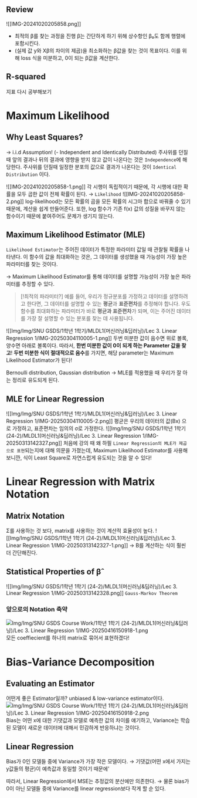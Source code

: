 ## Review
![[IMG-20241020205858.png]]
- 최적의 β를 찾는 과정을 진행
  β는 간단하게 하기 위해 상수항인 β₀도 함께 행렬에 포함시킨다. 
- (실제 값 y와 Xβ의 차이의 제곱)을 최소화하는 β값을 찾는 것이 목표이다. 
  이를 위해 loss 식을 미분하고, 0이 되는 β값을 계산한다. 
## R-squared 
지표 다시 공부해보기


# Maximum Likelihood
## Why Least Squares?
→ i.i.d Assumption! (- Independent and Identically Distributed)
주사위를 던질 때 앞의 결과나 뒤의 결과에 영향을 받지 않고 값이 나온다는 것은 `Independence`에 해당한다. 
주사위를 던질때 일정한 분포의 값으로 결과가 나온다는 것이 `Identical Distribution` 이다. 

![[IMG-20241020205858-1.png]]
각 시행이 독립적이기 때문에, 각 시행에 대한 확률을 모두 곱한 값이 전체 확률이 된다. → `Likelihood`
![[IMG-20241020205858-2.png]]
log-likelihood는 모든 확률의 곱을 모든 확률의 시그마 합으로 바꿔줄 수 있기 때문에, 계산을 쉽게 만들어준다. 
또한, log 함수가 기존 f(x) 값의 성질을 바꾸지 않는 함수이기 때문에 붙여주어도 문제가 생기지 않는다. 
## Maximum Likelihood Estimator (MLE)
`Likelihood Estimator`는 주어진 데이터가 특정한 파라미터 값일 때 관찰될 확률을 나타낸다. 
이 함수의 값을 최대화하는 것은, 그 데이터를 생성했을 때 가능성이 가장 높은 파라미터를 찾는 것이다. 

→ Maximum Likelihood Estimator를 통해 데이터를 설명할 가능성이 가장 높은 파라미터를 추정할 수 있다. 
> [!최적의 파라미터?]
> 예를 들어, 우리가 정규분포를 가정하고 데이터를 설명하려고 한다면, 그 데이터를 설명할 수 있는 **평균**과 **표준편차**를 추정해야 합니다. 우도 함수를 최대화하는 파라미터가 바로 **평균과 표준편차**가 되며, 이는 주어진 데이터를 가장 잘 설명할 수 있는 분포를 찾는 데 사용됩니다.

![[Img/Img/SNU GSDS/1학년 1학기/MLDL1(머신러닝&딥러닝)/Lec 3. Linear Regression 1/IMG-20250304110005-1.png]]
두번 미분한 값이 음수면 위로 볼록, 양수면 아래로 볼록이다. 
따라서, **한번 미분한 값이 0이 되게 하는 Parameter 값을 찾고**! **두번 미분한 식이 절대적으로 음수**를 가지면, 해당 parameter는 Maximum Likelihood Estimator가 된다!

Bernoulli distribution, Gaussian distribution 
→ MLE를 적용했을 때 우리가 잘 아는 정리로 유도되게 된다. 

## MLE for Linear Regression
![[Img/Img/SNU GSDS/1학년 1학기/MLDL1(머신러닝&딥러닝)/Lec 3. Linear Regression 1/IMG-20250304110005-2.png]]
평균은 우리의 데이터의 값(Bx) 으로 가정하고, 표준편차는 임의의 σ로 가정한다. 
![[Img/Img/SNU GSDS/1학년 1학기 (24-2)/MLDL1(머신러닝&딥러닝)/Lec 3. Linear Regression 1/IMG-20250313142327.png]]
처음에 강의 때 왜 하필 `Linear Regression의 MLE가 제곱으로 표현`되는지에 대해 의문을 가졌는데, 
Maximum Likelihood Estimator를 사용해보니깐, 식이 Least Square로 자연스럽게 유도되는 것을 알 수 있다!

# Linear Regression with Matrix Notation
## Matrix Notation
Σ를 사용하는 것 보다, matrix를 사용하는 것이 계산적 효율성이 높다. 
![[Img/Img/SNU GSDS/1학년 1학기 (24-2)/MLDL1(머신러닝&딥러닝)/Lec 3. Linear Regression 1/IMG-20250313142327-1.png]]
→ B를 계산하는 식이 훨씬 더 간단해진다. 
## Statistical Properties of β̂
![[Img/Img/SNU GSDS/1학년 1학기 (24-2)/MLDL1(머신러닝&딥러닝)/Lec 3. Linear Regression 1/IMG-20250313142328.png]]
`Gauss-Markov Theorem`
### 앞으로의 Notation 축약
![Img/Img/SNU GSDS Course Work/1학년 1학기 (24-2)/MLDL1(머신러닝&딥러닝)/Lec 3. Linear Regression 1/IMG-20250416150918-1.png](Img/IMG-20250416150918-1.png)
모든 coeffiecient를 하나의 matrix로 묶어서 표현하겠다!
# Bias-Variance Decomposition
## Evaluating an Estimator
어떤게 좋은 Estimator일까?
unbiased & low-variance estimator이다.
![Img/Img/SNU GSDS Course Work/1학년 1학기 (24-2)/MLDL1(머신러닝&딥러닝)/Lec 3. Linear Regression 1/IMG-20250416150918-2.png](IMG-20250416150918-2%2012.png)
Bias는 어떤 x에 대한 기댓값과 모델로 예측한 값의 차이를 얘기하고, 
Variance는 학습된 모델이 새로운 데이터에 대해서 민감하게 반응하냐는 것이다. 
## Linear Regression
Bias가 0인 모델들 중에 Variance가 가장 작은 모델이다.
→ 기댓값(어떤 x에서 가지는 y값들의 평균)이 예측값과 동일할 것이기 때문에’

따라서, Linear Regression에서 MSE는 추정값의 분산에만 의존한다. 
→ 물론 bias가 0이 아닌 모델들 중에 Variance를 linear regression보다 작게 할 순 있다. 